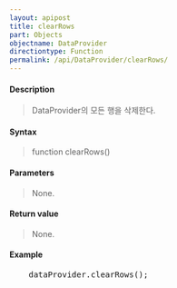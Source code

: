 ```yaml
---
layout: apipost
title: clearRows
part: Objects
objectname: DataProvider
directiontype: Function
permalink: /api/DataProvider/clearRows/
---
```



#### Description

> DataProvider의 모든 행을 삭제한다.

#### Syntax

> function clearRows()

#### Parameters

> None.

#### Return value

> None.

#### Example

<pre class="prettyprint">
    dataProvider.clearRows();
</pre>

